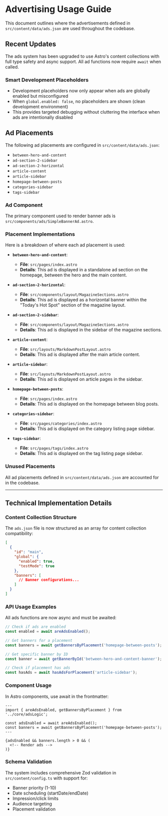 # Advertising Usage Guide

This document outlines where the advertisements defined in `src/content/data/ads.json` are used throughout the codebase.

## Recent Updates

The ads system has been upgraded to use Astro's content collections with full type safety and async support. All ad functions now require `await` when called.

### Smart Development Placeholders
- Development placeholders now only appear when ads are globally enabled but misconfigured
- When `global.enabled: false`, no placeholders are shown (clean development environment)
- This provides targeted debugging without cluttering the interface when ads are intentionally disabled

## Ad Placements

The following ad placements are configured in `src/content/data/ads.json`:

*   `between-hero-and-content`
*   `ad-section-2-sidebar`
*   `ad-section-2-horizontal`
*   `article-content`
*   `article-sidebar`
*   `homepage-between-posts`
*   `categories-sidebar`
*   `tags-sidebar`

### Ad Component

The primary component used to render banner ads is `src/components/ads/SimpleBannerAd.astro`.

### Placement Implementations

Here is a breakdown of where each ad placement is used:

*   **`between-hero-and-content`**:
    *   **File**: `src/pages/index.astro`
    *   **Details**: This ad is displayed in a standalone ad section on the homepage, between the hero and the main content.

*   **`ad-section-2-horizontal`**:
    *   **File**: `src/components/layout/MagazineSections.astro`
    *   **Details**: This ad is displayed as a horizontal banner within the "Today's Hot Spot" section of the magazine layout.

*   **`ad-section-2-sidebar`**:
    *   **File**: `src/components/layout/MagazineSections.astro`
    *   **Details**: This ad is displayed in the sidebar of the magazine sections.

*   **`article-content`**:
    *   **File**: `src/layouts/MarkdownPostLayout.astro`
    *   **Details**: This ad is displayed after the main article content.

*   **`article-sidebar`**:
    *   **File**: `src/layouts/MarkdownPostLayout.astro`
    *   **Details**: This ad is displayed on article pages in the sidebar.

*   **`homepage-between-posts`**:
    *   **File**: `src/pages/index.astro`
    *   **Details**: This ad is displayed on the homepage between blog posts.

*   **`categories-sidebar`**:
    *   **File**: `src/pages/categories/index.astro`
    *   **Details**: This ad is displayed on the category listing page sidebar.

*   **`tags-sidebar`**:
    *   **File**: `src/pages/tags/index.astro`
    *   **Details**: This ad is displayed on the tag listing page sidebar.

### Unused Placements

All ad placements defined in `src/content/data/ads.json` are accounted for in the codebase.

---

## Technical Implementation Details

### Content Collection Structure

The `ads.json` file is now structured as an array for content collection compatibility:

```json
[
  {
    "id": "main",
    "global": {
      "enabled": true,
      "testMode": true
    },
    "banners": [
      // Banner configurations...
    ]
  }
]
```

### API Usage Examples

All ads functions are now async and must be awaited:

```typescript
// Check if ads are enabled
const enabled = await areAdsEnabled();

// Get banners for a placement
const banners = await getBannersByPlacement('homepage-between-posts');

// Get specific banner by ID  
const banner = await getBannerById('between-hero-and-content-banner');

// Check if placement has ads
const hasAds = await hasAdsForPlacement('article-sidebar');
```

### Component Usage

In Astro components, use await in the frontmatter:

```astro
---
import { areAdsEnabled, getBannersByPlacement } from '../core/adsLogic';

const adsEnabled = await areAdsEnabled();
const banners = await getBannersByPlacement('homepage-between-posts');
---

{adsEnabled && banners.length > 0 && (
  <!-- Render ads -->
)}
```

### Schema Validation

The system includes comprehensive Zod validation in `src/content/config.ts` with support for:

- Banner priority (1-10)
- Date scheduling (startDate/endDate)
- Impression/click limits
- Audience targeting
- Placement validation